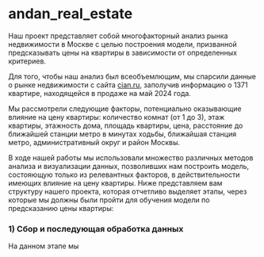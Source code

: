 # andan_real_estate
Наш проект представляет собой многофакторный анализ рынка недвижимости в Москве с целью построения модели, призванной предсказывать цены на квартиры в зависимости от определенных критериев.  

Для того, чтобы наш анализ был всеобъемлющим, мы спарсили данные о рынке недвижимости с сайта [cian.ru](https://www.cian.ru), заполучив информацию о 1371 квартире, находящейся в продаже на май 2024 года.  

Мы рассмотрели следующие факторы, потенциально оказывающие влияние на цену квартиры: количество комнат (от 1 до 3), этаж квартиры, этажность дома, площадь квартиры, цена, расстояние до ближайшей станции метро в минутах ходьбы, ближайшая станция метро, административный округ и район Москвы.  

В ходе нашей работы мы использовали множество различных методов анализа и визуализации данных, позволивших нам построить модель, состояющую только из релевантных факторов, в действительности имеющих влияние на цену квартиры. Ниже представляем вам структуру нашего проекта, которая отчетливо выделяет этапы, через которые мы должны были пройти для обучения модели по предсказанию цены квартиры:  
### 1) Сбор и последующая обработка данных  
На данном этапе мы 

